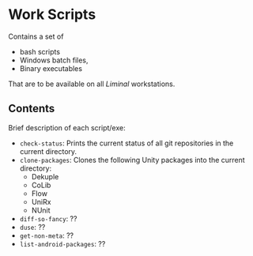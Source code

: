 # Work Scripts

Contains a set of 
* bash scripts
* Windows batch files, 
* Binary executables

That are to be available on all _Liminal_ workstations.

## Contents
Brief description of each script/exe:
  * `check-status`: Prints the current status of all git repositories in the current directory.
  * `clone-packages`: Clones the following Unity packages into the current directory:
    * Dekuple
    * CoLib
    * Flow
    * UniRx
    * NUnit
  * `diff-so-fancy`: ??
  * `duse`: ??
  * `get-non-meta`: ??
  * `list-android-packages`: ??


